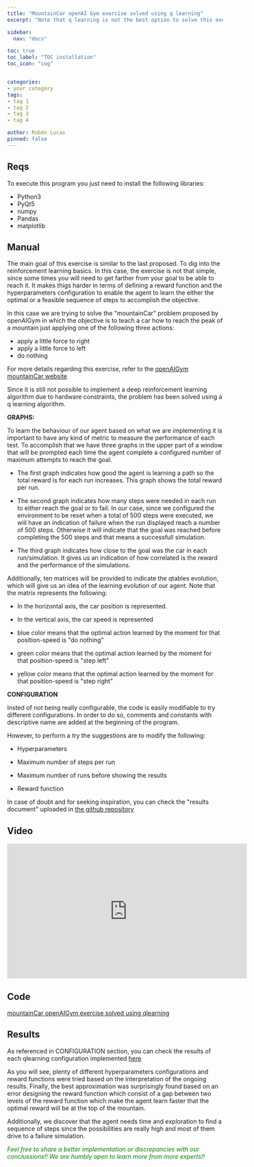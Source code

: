 ```yaml
---
title: "MountainCar openAI Gym exercise solved using q learning"
excerpt: "Note that q learning is not the best option to solve this exercise"

sidebar:
  nav: "docs"

toc: true
toc_label: "TOC installation"
toc_icon: "cog"


categories:
- your category
tags:
- tag 1
- tag 2
- tag 3
- tag 4

author: Rubén Lucas
pinned: false
---
```


## Reqs

To execute this program you just need to install the following libraries:
- Python3
- PyQt5
- numpy
- Pandas
- matplotlib


## Manual

The main goal of this exercise is similar to the last proposed. To dig into the reinforcement learning basics.
In this case, the exercise is not that simple, since some times you will need to get farther from your goal to be able to reach it.
It makes thigs harder in terms of defining a reward function and the hyperparameters configuration to enable the agent to learn the either the optimal or a feasible sequence of steps to accomplish the objective.

In this case we are trying to solve the "mountainCar" problem proposed by openAIGym in which the objective is to teach a car how to reach the peak of a mountain just applying one of the following three actions:
- apply a little force to right
- apply a little force to left
- do nothing

For more details regarding this exercise, refer to the [openAIGym mountainCar website](https://gym.openai.com/envs/MountainCar-v0/)

Since it is still not possible to implement a deep reinforcement learning algorithm due to hardware constraints, the problem has been solved using a q learning algorithm.

<strong>GRAPHS:</strong>

To learn the behaviour of our agent based on what we are implementing it is important to have any kind of metric to measure the performance of each test.
To accomplish that we have three graphs in the upper part of a window that will be prompted each time the agent complete a configured number of maximum attempts to reach the goal.

- The first graph indicates how good the agent is learning a path so the total reward is for each run increases. This graph shows the total reward per run.

- The second graph indicates how many steps were needed in each run to either reach the goal or to fail. In our case, since we configured the environment to be reset when a total of 500 steps were executed, we wiil have an indication of failure when the run displayed reach a number of 500 steps. Otherwise it will indicate that the goal was reached before completing the 500 steps and that means a successfull simulation.

- The third graph indicates how close to the goal was the car in each run/simulation. It gives us an indication of how correlated is the reward and the performance of the simulations.

Additionally, ten matrices will be provided to indicate the qtables evolution, which will give us an idea of the learning evolution of our agent. Note that the matrix represents the following:

- In the horizontal axis, the car position is represented.

- In the vertical axis, the car speed is represented

- blue color means that the optimal action learned by the moment for that position-speed is "do nothing"

- green color means that the optimal action learned by the moment for that position-speed is "step left"

- yellow color means that the optimal action learned by the moment for that position-speed is "step right"


<strong>CONFIGURATION</strong>

Insted of not being really configurable, the code is easily modifiable to try different configurations. In order to do so, comments and constants with descriptive name are added at the beginning of the program.

However, to perform a try the suggestions are to modify the following:

- Hyperparameters

- Maximum number of steps per run

- Maximum number of runs before showing the results

- Reward function

In case of doubt and for seeking inspiration, you can check the "results document" uploaded in [the github repository](https://github.com/RoboticsLabURJC/2020-phd-ruben-lucas/tree/master/openAI_exercises/mountainCar/qlearning/results/)


## Video

<iframe width="560" height="315" src="https://www.youtube.com/embed/OifHupQe3KQ" frameborder="0" allow="accelerometer; autoplay; clipboard-write; encrypted-media; gyroscope; picture-in-picture" allowfullscreen></iframe>

## Code

[mountainCar openAIGym exercise solved using qlearning](https://github.com/RoboticsLabURJC/2020-phd-ruben-lucas/tree/master/openAI_exercises/mountainCar/qlearning)

## Results

As referenced in CONFIGURATION section, you can check the results of each qlearning configuration implemented [here](https://github.com/RoboticsLabURJC/2020-phd-ruben-lucas/tree/master/openAI_exercises/mountainCar/qlearning/results/)

As you will see, plenty of different hyperparameters configurations and reward functions were tried based on the interpretation of the ongoing results.
Finally, the best approximation was surprisingly found based on an error designing the reward function which consist of a gap between two levels of the reward function which make the agent learn faster that the optimal reward will be at the top of the mountain.

Additionally, we discover that the agent needs time and exploration to find a sequence of steps since the possibilities are really high and most of them drive to a failure simulation.



<span style="color:green">*Feel free to share a better implementation or discrepancies with our conclussions!! We are humbly open to learn more from more experts!!*</span>

